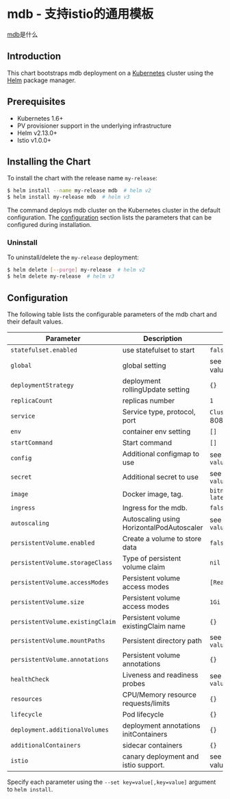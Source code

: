 # mdb - 支持istio的通用模板

[mdb](https://)是什么

## Introduction

This chart bootstraps mdb deployment on a [Kubernetes](http://kubernetes.io) cluster using the [Helm](https://helm.sh) package manager.

## Prerequisites

- Kubernetes 1.6+
- PV provisioner support in the underlying infrastructure
- Helm v2.13.0+
- Istio v1.0.0+

## Installing the Chart

To install the chart with the release name `my-release`:

```bash
$ helm install --name my-release mdb  # helm v2
$ helm install my-release mdb  # helm v3
```

The command deploys mdb cluster on the Kubernetes cluster in the default configuration. The [configuration](#configuration) section lists the parameters that can be configured during installation.

### Uninstall

To uninstall/delete the `my-release` deployment:

```bash
$ helm delete [--purge] my-release  # helm v2
$ helm delete my-release  # helm v3
```

## Configuration

The following table lists the configurable parameters of the mdb chart and their default values.

| Parameter                  | Description                         | Default                                |
| -----------------------    | ----------------------------------- | -------------------------------------- |
| `statefulset.enabled`      | use statefulset to start            | `false`                                |
| `global`                   | global setting                      | see in values.yaml                     |
| `deploymentStrategy`       | deployment rollingUpdate setting    | `{}`                                   |
| `replicaCount`             | replicas number                     | `1`                                    |
| `service`                  | Service type, protocol, port        | `ClusterIP` `TCP` 8080                 |
| `env`                      | container env setting               | `[]`                                   |
| `startCommand`             | Start command                       | `[]`                                   |
| `config`                   | Additional configmap to use         | see in `values.yaml`                   |
| `secret`                   | Additional secret to use            | see in `values.yaml`                   |
| `image`                    | Docker image, tag.                  | `bitnami/nginx` `latest`               |
| `ingress`                  | Ingress for the mdb.                | `false`                                |
| `autoscaling`              | Autoscaling using HorizontalPodAutoscaler| see in `values.yaml`              |
| `persistentVolume.enabled` | Create a volume to store data       | `false`                                |
| `persistentVolume.storageClass` | Type of persistent volume claim| `nil`                                  |
| `persistentVolume.accessModes`  | Persistent volume access modes | `[ReadWriteOnce]`                      |
| `persistentVolume.size`         | Persistent volume access modes | `1Gi`                                  |
| `persistentVolume.existingClaim`| Persistent volume existingClaim name| `{}`                              |
| `persistentVolume.mountPaths`   | Persistent directory path      | see in `values.yaml`                   |
| `persistentVolume.annotations`  | Persistent volume annotations  | `{}`                                   |
| `healthCheck`              | Liveness and readiness probes       | see in `values.yaml`                   |
| `resources`                | CPU/Memory resource requests/limits | `{}`                                   |
| `lifecycle`                | Pod lifecycle                       | `{}`                                   |
| `deployment.additionalVolumes`| deployment annotations initContainers| `{}`                               |
| `additionalContainers`     | sidecar containers                  | `{}`                                   |
| `istio`                    | canary deployment and istio support.| see in values.yaml                     |

Specify each parameter using the `--set key=value[,key=value]` argument to `helm install`.

